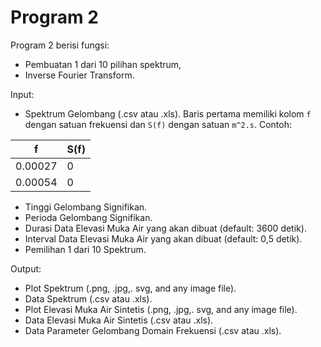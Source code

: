 # Program 2

Program 2 berisi fungsi:
*	Pembuatan 1 dari 10 pilihan spektrum,
*	Inverse Fourier Transform.

Input:
*	Spektrum Gelombang (.csv atau .xls). Baris pertama memiliki kolom `f` dengan satuan frekuensi dan `S(f)` dengan satuan `m^2.s`. Contoh:

|f|S(f)|
|-|-|
|0.00027|0|
|0.00054|0|

*	Tinggi Gelombang Signifikan.
*	Perioda Gelombang Signifikan.
*	Durasi Data Elevasi Muka Air yang akan dibuat (default: 3600 detik).
*	Interval Data Elevasi Muka Air yang akan dibuat (default: 0,5 detik).
*	Pemilihan 1 dari 10 Spektrum.

Output:
*	Plot Spektrum (.png, .jpg,. svg, and any image file).
*	Data Spektrum (.csv atau .xls).
*	Plot Elevasi Muka Air Sintetis (.png, .jpg,. svg, and any image file).
*	Data Elevasi Muka Air Sintetis (.csv atau .xls).
*	Data Parameter Gelombang Domain Frekuensi (.csv atau .xls).
